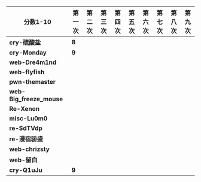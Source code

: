 | **分数1-10** | **第一次** | **第二次** | **第三次** | **第四次** | **第五次** | **第六次** | **第七次** | **第八次** | **第九次** |
| --- | --- | --- | --- | --- | --- | --- | --- | --- | --- |
| **cry-硫酸盐** | **8** |  |  |  |  |  |  |  |  |
| **cry-Monday** | **9** |  |  |  |  |  |  |  |  |
| **web-Dre4m1nd** |  |  |  |  |  |  |  |  |  |
| **web-flyfish** |  |  |  |  |  |  |  |  |  |
| **pwn-themaster** |  |  |  |  |  |  |  |  |  |
| **web-Big_freeze_mouse** |  |  |  |  |  |  |  |  |  |
| **Re-Xenon** |  |  |  |  |  |  |  |  |  |
| **misc-Lu0m0** |  |  |  |  |  |  |  |  |  |
| **re-SdTVdp** |  |  |  |  |  |  |  |  |  |
| **re-漫宿骄盛** |  |  |  |  |  |  |  |  |  |
| **web-chrizsty** |  |  |  |  |  |  |  |  |  |
| **web-留白** |  |  |  |  |  |  |  |  |  |
| **cry-Q1uJu** | **9** |  |  |  |  |  |  |  |  |
